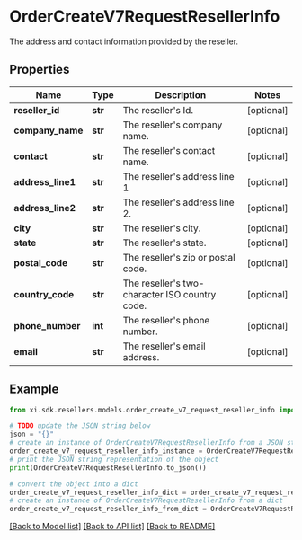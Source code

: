 # OrderCreateV7RequestResellerInfo

The address and contact information provided by the reseller.

## Properties

Name | Type | Description | Notes
------------ | ------------- | ------------- | -------------
**reseller_id** | **str** | The reseller&#39;s Id. | [optional] 
**company_name** | **str** | The reseller&#39;s company name. | [optional] 
**contact** | **str** | The reseller&#39;s contact name. | [optional] 
**address_line1** | **str** | The reseller&#39;s address line 1 | [optional] 
**address_line2** | **str** | The reseller&#39;s address line 2. | [optional] 
**city** | **str** | The reseller&#39;s city. | [optional] 
**state** | **str** | The reseller&#39;s state. | [optional] 
**postal_code** | **str** | The reseller&#39;s zip or postal code. | [optional] 
**country_code** | **str** | The reseller&#39;s two-character ISO country code. | [optional] 
**phone_number** | **int** | The reseller&#39;s phone number. | [optional] 
**email** | **str** | The reseller&#39;s email address. | [optional] 

## Example

```python
from xi.sdk.resellers.models.order_create_v7_request_reseller_info import OrderCreateV7RequestResellerInfo

# TODO update the JSON string below
json = "{}"
# create an instance of OrderCreateV7RequestResellerInfo from a JSON string
order_create_v7_request_reseller_info_instance = OrderCreateV7RequestResellerInfo.from_json(json)
# print the JSON string representation of the object
print(OrderCreateV7RequestResellerInfo.to_json())

# convert the object into a dict
order_create_v7_request_reseller_info_dict = order_create_v7_request_reseller_info_instance.to_dict()
# create an instance of OrderCreateV7RequestResellerInfo from a dict
order_create_v7_request_reseller_info_from_dict = OrderCreateV7RequestResellerInfo.from_dict(order_create_v7_request_reseller_info_dict)
```
[[Back to Model list]](../README.md#documentation-for-models) [[Back to API list]](../README.md#documentation-for-api-endpoints) [[Back to README]](../README.md)


